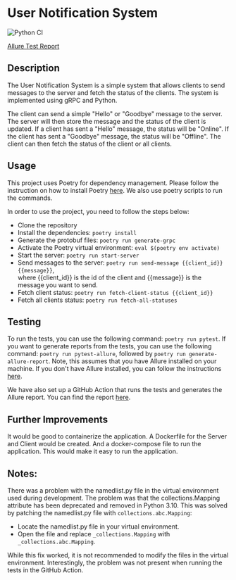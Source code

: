 # User Notification System

![Python CI](https://github.com/breynisson/user_notification_system/actions/workflows/python-ci.yml/badge.svg)

[Allure Test Report](https://breynisson.github.io/user_notification_system/)

## Description
The User Notification System is a simple system that allows clients to send messages to the server and fetch the 
status of the clients. The system is implemented using gRPC and Python.

The client can send a simple "Hello" or "Goodbye" message to the server. The server will then store the message and
the status of the client is updated.  If a client has sent a "Hello" message, the status will be "Online". 
If the client has sent a "Goodbye" message, the status will be "Offline". 
The client can then fetch the status of the client or all clients.


## Usage
This project uses Poetry for dependency management. Please follow the instruction on how to install Poetry 
[here](https://python-poetry.org/docs/#installation). We also use poetry scripts to run the commands.

In order to use the project, you need to follow the steps below:
- Clone the repository
- Install the dependencies: `poetry install`
- Generate the protobuf files: `poetry run generate-grpc`
- Activate the Poetry virtual environment: `eval $(poetry env activate)`
- Start the server: `poetry run start-server`
- Send messages to the server: `poetry run send-message {{client_id}} {{message}}`,  
where {{client_id}} is the id of the client and {{message}} is the message you want to send.
- Fetch client status: `poetry run fetch-client-status {{client_id}}`
- Fetch all clients status: `poetry run fetch-all-statuses`

## Testing
To run the tests, you can use the following command: `poetry run pytest`.
If you want to generate reports from the tests, you can use the following command: 
`poetry run pytest-allure`, followed by `poetry run generate-allure-report`.
Note, this assumes that you have Allure installed on your machine. If you don't have Allure installed, 
you can follow the instructions [here](https://allurereport.org/docs/install/).

We have also set up a GitHub Action that runs the tests and generates the Allure report. You can find the report
[here](https://breynisson.github.io/user_notification_system/).

## Further Improvements
It would be good to containerize the application. A Dockerfile for the Server and Client would be created. 
And a docker-compose file to run the application. This would make it easy to run the application.

## Notes:
There was a problem with the namedlist.py file in the virtual environment used during development. 
The problem was that the collections.Mapping attribute has been deprecated and removed in Python 3.10. 
This was solved by patching the namedlist.py file with `collections.abc.Mapping`:  
- Locate the namedlist.py file in your virtual environment.  
- Open the file and replace `_collections.Mapping` with `_collections.abc.Mapping`.  

While this fix worked, it is not
recommended to modify the files in the virtual environment. 
Interestingly, the problem was not present when running the tests in the GitHub Action. 